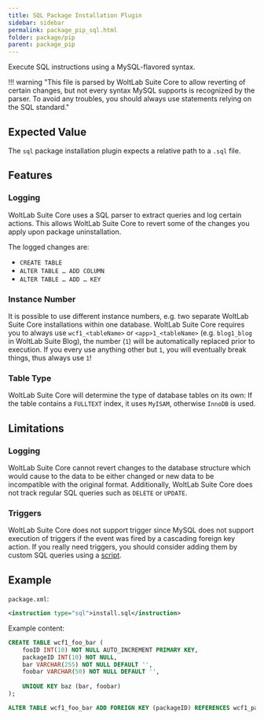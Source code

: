 ```yaml
---
title: SQL Package Installation Plugin
sidebar: sidebar
permalink: package_pip_sql.html
folder: package/pip
parent: package_pip
---
```


Execute SQL instructions using a MySQL-flavored syntax.

!!! warning "This file is parsed by WoltLab Suite Core to allow reverting of certain changes, but not every syntax MySQL supports is recognized by the parser. To avoid any troubles, you should always use statements relying on the SQL standard."


## Expected Value

The `sql` package installation plugin expects a relative path to a `.sql` file.


## Features

### Logging

WoltLab Suite Core uses a SQL parser to extract queries and log certain actions.
This allows WoltLab Suite Core to revert some of the changes you apply upon package uninstallation.

The logged changes are:

- `CREATE TABLE`
- `ALTER TABLE … ADD COLUMN`
- `ALTER TABLE … ADD … KEY`

### Instance Number

It is possible to use different instance numbers, e.g. two separate WoltLab Suite Core installations within one database.
WoltLab Suite Core requires you to always use `wcf1_<tableName>` or `<app>1_<tableName>` (e.g. `blog1_blog` in WoltLab Suite Blog), the number (`1`) will be automatically replaced prior to execution.
If you every use anything other but `1`, you will eventually break things, thus always use `1`!

### Table Type

WoltLab Suite Core will determine the type of database tables on its own:
If the table contains a `FULLTEXT` index, it uses `MyISAM`, otherwise `InnoDB` is used.


## Limitations

### Logging

WoltLab Suite Core cannot revert changes to the database structure which would cause to the data to be either changed or new data to be incompatible with the original format.
Additionally, WoltLab Suite Core does not track regular SQL queries such as `DELETE` or `UPDATE`.

### Triggers

WoltLab Suite Core does not support trigger since MySQL does not support execution of triggers if the event was fired by a cascading foreign key action.
If you really need triggers, you should consider adding them by custom SQL queries using a [script](package_pip_script.md).


## Example

`package.xml`:

```xml
<instruction type="sql">install.sql</instruction>
```

Example content:

```sql
CREATE TABLE wcf1_foo_bar (
	fooID INT(10) NOT NULL AUTO_INCREMENT PRIMARY KEY,
	packageID INT(10) NOT NULL,
	bar VARCHAR(255) NOT NULL DEFAULT '',
	foobar VARCHAR(50) NOT NULL DEFAULT '',
	
	UNIQUE KEY baz (bar, foobar)
);

ALTER TABLE wcf1_foo_bar ADD FOREIGN KEY (packageID) REFERENCES wcf1_package (packageID) ON DELETE CASCADE;
```
